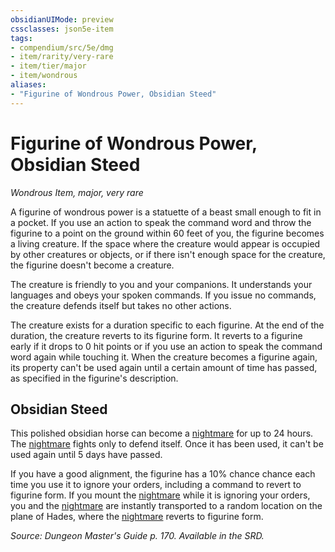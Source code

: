 ```yaml
---
obsidianUIMode: preview
cssclasses: json5e-item
tags:
- compendium/src/5e/dmg
- item/rarity/very-rare
- item/tier/major
- item/wondrous
aliases: 
- "Figurine of Wondrous Power, Obsidian Steed"
---
```

# Figurine of Wondrous Power, Obsidian Steed
*Wondrous Item, major, very rare*  


A figurine of wondrous power is a statuette of a beast small enough to fit in a pocket. If you use an action to speak the command word and throw the figurine to a point on the ground within 60 feet of you, the figurine becomes a living creature. If the space where the creature would appear is occupied by other creatures or objects, or if there isn't enough space for the creature, the figurine doesn't become a creature.

The creature is friendly to you and your companions. It understands your languages and obeys your spoken commands. If you issue no commands, the creature defends itself but takes no other actions.

The creature exists for a duration specific to each figurine. At the end of the duration, the creature reverts to its figurine form. It reverts to a figurine early if it drops to 0 hit points or if you use an action to speak the command word again while touching it. When the creature becomes a figurine again, its property can't be used again until a certain amount of time has passed, as specified in the figurine's description.

## Obsidian Steed

This polished obsidian horse can become a [nightmare](4-Resources/Compendium/bestiary/fiend/nightmare.md) for up to 24 hours. The [nightmare](4-Resources/Compendium/bestiary/fiend/nightmare.md) fights only to defend itself. Once it has been used, it can't be used again until 5 days have passed.

If you have a good alignment, the figurine has a 10% chance chance each time you use it to ignore your orders, including a command to revert to figurine form. If you mount the [nightmare](4-Resources/Compendium/bestiary/fiend/nightmare.md) while it is ignoring your orders, you and the [nightmare](4-Resources/Compendium/bestiary/fiend/nightmare.md) are instantly transported to a random location on the plane of Hades, where the [nightmare](4-Resources/Compendium/bestiary/fiend/nightmare.md) reverts to figurine form.

*Source: Dungeon Master's Guide p. 170. Available in the SRD.*
